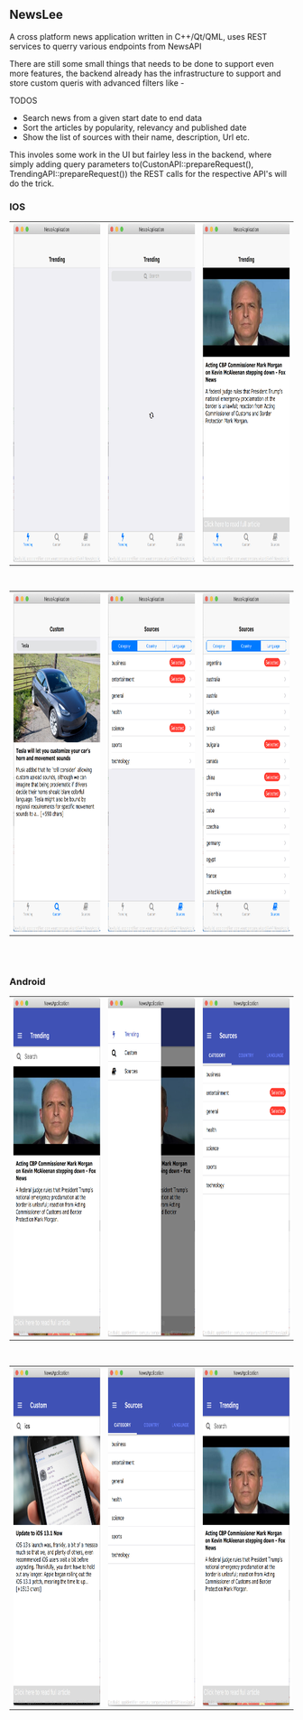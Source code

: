 ## NewsLee

A cross platform news application written in C++/Qt/QML, uses REST services to querry various endpoints from NewsAPI 

There are still some small things that needs to be done to support even more features, the backend already has the infrastructure to support and store custom queris with advanced filters like -

TODOS
* Search news from a given start date to end data
* Sort the articles by popularity, relevancy and published date
* Show the list of sources with their name, description, Url etc.

This involes some work in the UI but fairley less in the backend, where simply adding query parameters to(CustonAPI::prepareRequest(), TrendingAPI::prepareRequest()) the REST calls for the respective API's will do the trick.

### IOS
<table width = "100%">
<td><img src = "resources/images/1.png" width = 250 height = 600></td>
<td align = "center"><img src = "resources/images/2.png" width = 250 height = 600></td>
<td align = "right"><img src = "resources/images/3.png" width = 250 height = 600></td>
</table>
<br>
<table width = "100%">
<td><img src = "resources/images/6.png" width = 250 height = 600></td>
<td align = "center"><img src = "resources/images/7.png" width = 250 height = 600></td>
<td align = "right"><img src = "resources/images/8.png" width = 250 height = 600></td>
</table>

<br>
<br>

### Android
<table width = "100%">
<td><img src = "resources/images/10.png" width = 250 height = 600></td>
<td align = "center"><img src = "resources/images/11.png" width = 250 height = 600></td>
<td align = "right"><img src = "resources/images/13.png" width = 250 height = 600></td>
</table>
<br>
<table width = "100%">
<td><img src = "resources/images/14.png" width = 250 height = 600></td>
<td align = "center"><img src = "resources/images/12.png" width = 250 height = 600></td>
<td align = "right"><img src = "resources/images/10.png" width = 250 height = 600></td>
</table>
